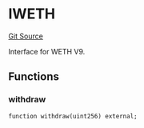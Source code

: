# IWETH
[Git Source](https://github.com/NaniDAO/accounts/blob/42fc8acdca84a327e1f103322fde5ce32d0ac500/src/paymasters/NEETH.sol)

Interface for WETH V9.


## Functions
### withdraw


```solidity
function withdraw(uint256) external;
```


